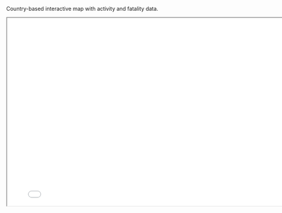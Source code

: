 Country-based interactive map with activity and fatality data.
<iframe src="file:///C:/Users/jmbse/OneDrive/Desktop/Global-Shark-Attacks-Map.html" height="500" width="800"></iframe>
